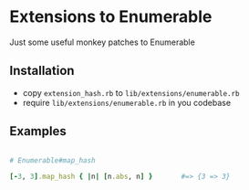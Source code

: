 # Extensions to Enumerable

Just some useful monkey patches to Enumerable

## Installation

* copy `extension_hash.rb` to `lib/extensions/enumerable.rb`
* require `lib/extensions/enumerable.rb` in you codebase


## Examples

```ruby

# Enumerable#map_hash

[-3, 3].map_hash { |n| [n.abs, n] }       #=> {3 => 3}

```


